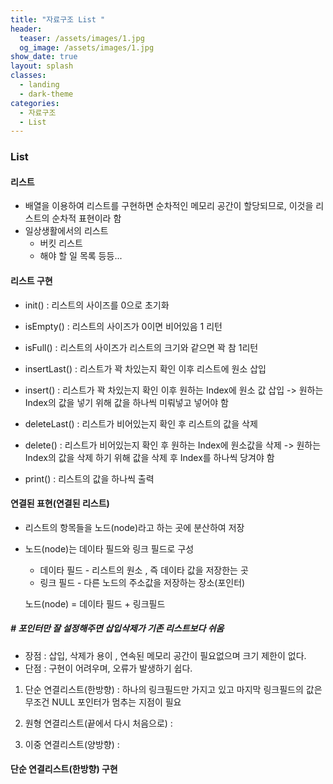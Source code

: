 ```yaml
---
title: "자료구조 List "
header:
  teaser: /assets/images/1.jpg
  og_image: /assets/images/1.jpg
show_date: true
layout: splash
classes:
  - landing
  - dark-theme
categories:
  - 자료구조
  - List
---   
```


### List

#### 리스트
* 배열을 이용하여 리스트를 구현하면 순차적인 메모리 공간이 할당되므로, 이것을 리스트의 순차적 표현이라 함
* 일상생활에서의 리스트
    * 버킷 리스트
    * 해야 할 일 목록 등등...

#### 리스트 구현
* init() : 리스트의 사이즈를 0으로 초기화

* isEmpty() : 리스트의 사이즈가 0이면 비어있음 1 리턴
* isFull() : 리스트의 사이즈가 리스트의 크기와 같으면 꽉 참 1리턴
* insertLast() : 리스트가 꽉 차있는지 확인 이후 리스트에 원소 삽입
* insert() : 리스트가 꽉 차있는지 확인 이후 원하는 Index에 원소 값 삽입 -> 원하는 Index의 값을 넣기 위해 값을 하나씩 미뤄넣고 넣어야 함
* deleteLast() : 리스트가 비어있는지 확인 후 리스트의 값을 삭제
* delete() : 리스트가 비어있는지 확인 후 원하는 Index에 원소값을 삭제 -> 원하는 Index의 값을 삭제 하기 위해 값을 삭제 후 Index를 하나씩 당겨야 함
* print() : 리스트의 값을 하나씩 출력


#### 연결된 표현(연결된 리스트)
* 리스트의 항목들을 노드(node)라고 하는 곳에 분산하여 저장
* 노드(node)는 데이타 필드와 링크 필드로 구성
    * 데이타 필드 - 리스트의 원소 , 즉 데이타 값을 저장한는 곳
    * 링크 필드 - 다른 노드의 주소값을 저장하는 장소(포인터)  

    노드(node) = 데이타 필드 + 링크필드
##### # 포인터만 잘 설정해주면 삽입삭제가 기존 리스트보다 쉬움
* 장점 : 삽입, 삭제가 용이 , 연속된 메모리 공간이 필요없으며 크기 제한이 없다.
* 단점 : 구현이 어려우며, 오류가 발생하기 쉽다.

1. 단순 연결리스트(한방향) : 하나의 링크필드만 가지고 있고 마지막 링크필드의 값은 무조건 NULL 포인터가 멈추는 지점이 필요

2. 원형 연결리스트(끝에서 다시 처음으로) :
3. 이중 연결리스트(양방향) : 

#### 단순 연결리스트(한방향) 구현

